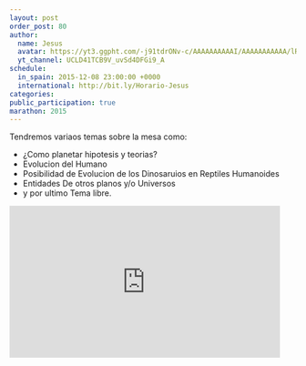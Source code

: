 ```yaml
---
layout: post
order_post: 80
author:
  name: Jesus
  avatar: https://yt3.ggpht.com/-j91tdrONv-c/AAAAAAAAAAI/AAAAAAAAAAA/lR4Dodun4-M/s100-c-k-no/photo.jpg
  yt_channel: UCLD41TCB9V_uvSd4DFGi9_A
schedule:
  in_spain: 2015-12-08 23:00:00 +0000
  international: http://bit.ly/Horario-Jesus
categories:
public_participation: true
marathon: 2015
---
```

Tendremos variaos temas sobre la mesa como:
- ¿Como planetar hipotesis y teorias?
- Evolucion del Humano
- Posibilidad de Evolucion de los Dinosaruios en Reptiles Humanoides
- Entidades De otros planos y/o Universos
- y por ultimo Tema libre.

<iframe width="475" height="267" src="https://www.youtube.com/embed/JRkEwqd9CS4" frameborder="0" allowfullscreen></iframe>
